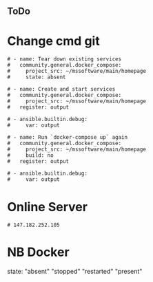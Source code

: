 


## ToDo 

# Change cmd git

    # - name: Tear down existing services
    #   community.general.docker_compose:
    #     project_src: ~/mssoftware/main/homepage
    #     state: absent

    # - name: Create and start services
    #   community.general.docker_compose:
    #     project_src: ~/mssoftware/main/homepage
    #   register: output

    # - ansible.builtin.debug:
    #     var: output

    # - name: Run `docker-compose up` again
    #   community.general.docker_compose:
    #     project_src: ~/mssoftware/main/homepage
    #     build: no
    #   register: output

    # - ansible.builtin.debug:
    #     var: output


# Online Server
    # 147.182.252.105


# NB Docker
state:
    "absent"
    "stopped"
    "restarted"
    "present"
